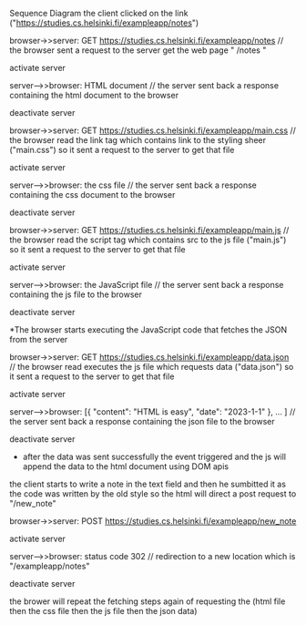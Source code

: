 Sequence Diagram
  the client clicked on the link ("https://studies.cs.helsinki.fi/exampleapp/notes")
  
  browser->>server: GET https://studies.cs.helsinki.fi/exampleapp/notes
    // the browser sent a request to the server get the web page " /notes " 
    
  activate server
  
  server-->>browser: HTML document
    // the server sent back a response containing the html document to the browser
    
  deactivate server

  browser->>server: GET https://studies.cs.helsinki.fi/exampleapp/main.css
    // the browser read the link tag which contains link to the styling sheer ("main.css") so it sent a request to the server to get that file
    
  activate server
  
  server-->>browser: the css file
    // the server sent back a response containing the css document to the browser
    
  deactivate server

  browser->>server: GET https://studies.cs.helsinki.fi/exampleapp/main.js
      // the browser read the script tag which contains src to the js file ("main.js") so it sent a request to the server to get that file
  
  activate server
  
  server-->>browser: the JavaScript file
      // the server sent back a response containing the js file to the browser
  
  deactivate server

  *The browser starts executing the JavaScript code that fetches the JSON from the server

  browser->>server: GET https://studies.cs.helsinki.fi/exampleapp/data.json
        // the browser read executes the js file  which requests data ("data.json") so it sent a request to the server to get that file
  
  activate server
  
  server-->>browser: [{ "content": "HTML is easy", "date": "2023-1-1" }, ... ]
    // the server sent back a response containing the json file to the browser
  
  deactivate server
  * after the data was sent successfully the event triggered and the js will append the data to the html document using DOM apis

  the client starts to write a note in the text field and then he sumbitted it as the code was written by the old style so the html will direct a post request to "/new_note"
  
  browser->>server: POST https://studies.cs.helsinki.fi/exampleapp/new_note 
  
  activate server
  
  server-->>browser: status code 302
    // redirection to a new location which is "/exampleapp/notes"
  
  deactivate server

  the brower will repeat the fetching steps again of requesting the (html file then the css file then the js file then the json data)
